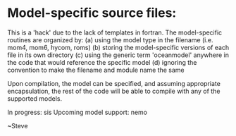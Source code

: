 # Model-specific source files:

This is a 'hack' due to the lack of templates in fortran. The model-specific
routines are organized by:
(a) using the model type in the filename (i.e. mom4, mom6, hycom, roms)
(b) storing the model-specific versions of each file in its own directory
(c) using the generic term 'oceanmodel' anywhere in the code that would reference the specific model
(d) ignoring the convention to make the filename and module name the same

Upon compilation, the model can be specified, and assuming appropriate encapsulation,
the rest of the code will be able to compile with any of the supported models.

In progress: sis
Upcoming model support: nemo

~Steve
